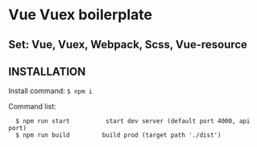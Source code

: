 Vue Vuex boilerplate 
=============================
Set: Vue, Vuex, Webpack, Scss, Vue-resource
------------
INSTALLATION
------------

Install command:
`$ npm i`

Command list: 

      $ npm run start          start dev server (default port 4000, api port)
      $ npm run build         build prod (target path './dist')
